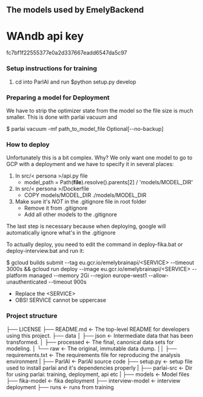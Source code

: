 ## The models used by EmelyBackend

# WAndb api key
fc7bf1f22555377e0a2d337667eadd6547da5c97

### Setup instructions for training

1. cd into ParlAI and run $python setup.py develop

### Preparing a model for Deployment

We have to strip the optimizer state from the model so the file size is much smaller. This is done with parlai vacuum and

$ parlai vacuum -mf path_to_model_file 
Optional[--no-backup]

### How to deploy
Unfortunately this is a bit complex. Why? We only want one model to go to GCP with a deployment and we have to specify it in several places:
1. In src/< persona >/api.py file
    - model_path = Path(__file__).resolve().parents[2] / 'models/MODEL_DIR'
2. In src/< persona >/Dockerfile 
    - COPY models/MODEL_DIR ./models/MODEL_DIR
3. Make sure it's *NOT* in the .gitignore file in root folder
    - Remove it from .gitignore
    - Add all other models to the .gitignore

The last step is necessary because when deploying, google will automatically ignore what's in the .gitignore

To actually deploy, you need to edit the command in deploy-fika.bat or deploy-interview.bat and run it:

$ gcloud builds submit --tag eu.gcr.io/emelybrainapi/\<SERVICE\> --timeout 3000s && gcloud run deploy --image eu.gcr.io/emelybrainapi/\<SERVICE\> --platform managed --memory 2Gi --region europe-west1 --allow-unauthenticated --timeout 900s

- Replace the \<SERVICE\>
- OBS! SERVICE cannot be uppercase



### Project structure
├── LICENSE
├── README.md          <- The top-level README for developers using this project.
├── data
│   ├── json           <- Intermediate data that has been transformed.
│   ├── processed      <- The final, canonical data sets for modeling.
│   └── raw            <- The original, immutable data dump.
││
├── requirements.txt   <- The requirements file for reproducing the analysis environment
|
├── ParlAI             <- ParlAI source code
    ├── setup.py       <- setup file used to install parlai and it's dependencies properly
|
├── parlai-src         <- Dir for using parlai: training, deployment, api etc
|
├── models                 <- Model files
    ├── fika-model         <- fika deployment
    ├── interview-model    <- interview deployment
    ├── runs               <- runs from training

